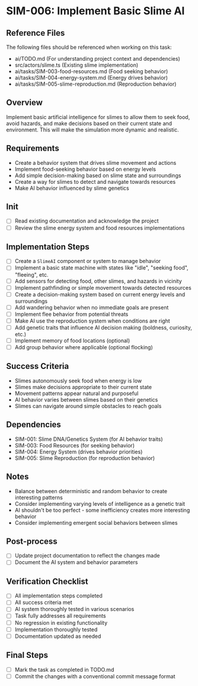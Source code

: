 # SIM-006: Implement Basic Slime AI

## Reference Files
The following files should be referenced when working on this task:
- ai/TODO.md (For understanding project context and dependencies)
- src/actors/slime.ts (Existing slime implementation)
- ai/tasks/SIM-003-food-resources.md (Food seeking behavior)
- ai/tasks/SIM-004-energy-system.md (Energy drives behavior)
- ai/tasks/SIM-005-slime-reproduction.md (Reproduction behavior)

## Overview
Implement basic artificial intelligence for slimes to allow them to seek food, avoid hazards, and make decisions based on their current state and environment. This will make the simulation more dynamic and realistic.

## Requirements
- Create a behavior system that drives slime movement and actions
- Implement food-seeking behavior based on energy levels
- Add simple decision-making based on slime state and surroundings
- Create a way for slimes to detect and navigate towards resources
- Make AI behavior influenced by slime genetics

## Init
- [ ] Read existing documentation and acknowledge the project
- [ ] Review the slime energy system and food resources implementations

## Implementation Steps
- [ ] Create a `SlimeAI` component or system to manage behavior
- [ ] Implement a basic state machine with states like "idle", "seeking food", "fleeing", etc.
- [ ] Add sensors for detecting food, other slimes, and hazards in vicinity
- [ ] Implement pathfinding or simple movement towards detected resources
- [ ] Create a decision-making system based on current energy levels and surroundings
- [ ] Add wandering behavior when no immediate goals are present
- [ ] Implement flee behavior from potential threats
- [ ] Make AI use the reproduction system when conditions are right
- [ ] Add genetic traits that influence AI decision making (boldness, curiosity, etc.)
- [ ] Implement memory of food locations (optional)
- [ ] Add group behavior where applicable (optional flocking)

## Success Criteria
- Slimes autonomously seek food when energy is low
- Slimes make decisions appropriate to their current state
- Movement patterns appear natural and purposeful
- AI behavior varies between slimes based on their genetics
- Slimes can navigate around simple obstacles to reach goals

## Dependencies
- SIM-001: Slime DNA/Genetics System (for AI behavior traits)
- SIM-003: Food Resources (for seeking behavior)
- SIM-004: Energy System (drives behavior priorities)
- SIM-005: Slime Reproduction (for reproduction behavior)

## Notes
- Balance between deterministic and random behavior to create interesting patterns
- Consider implementing varying levels of intelligence as a genetic trait
- AI shouldn't be too perfect - some inefficiency creates more interesting behavior
- Consider implementing emergent social behaviors between slimes

## Post-process
- [ ] Update project documentation to reflect the changes made
- [ ] Document the AI system and behavior parameters

## Verification Checklist
- [ ] All implementation steps completed
- [ ] All success criteria met
- [ ] AI system thoroughly tested in various scenarios
- [ ] Task fully addresses all requirements
- [ ] No regression in existing functionality
- [ ] Implementation thoroughly tested
- [ ] Documentation updated as needed

## Final Steps
- [ ] Mark the task as completed in TODO.md
- [ ] Commit the changes with a conventional commit message format 